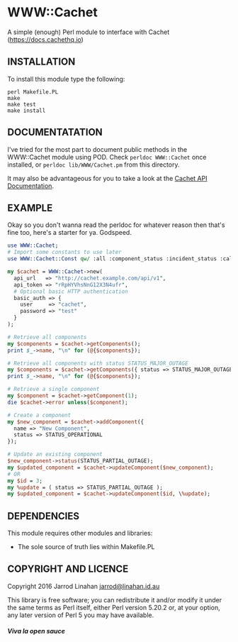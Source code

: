 # WWW::Cachet

A simple (enough) Perl module to interface with Cachet (https://docs.cachethq.io)

## INSTALLATION

To install this module type the following:

    perl Makefile.PL
    make
    make test
    make install

## DOCUMENTATATION

I've tried for the most part to document public methods in the WWW::Cachet module using POD.
Check ```perldoc WWW::Cachet``` once installed, or ```perldoc lib/WWW/Cachet.pm``` from this directory.

It may also be advantageous for you to take a look at the [Cachet API Documentation](https://docs.cachethq.io/reference).

## EXAMPLE

Okay so you don't wanna read the perldoc for whatever reason then that's fine too, here's a starter for
ya. Godspeed.

```perl
use WWW::Cachet;
# Import some constants to use later
use WWW::Cachet::Const qw/ :all :component_status :incident_status :calc_type /;

my $cachet = WWW::Cachet->new(
  api_url   => "http://cachet.example.com/api/v1",
  api_token => "rRpHYVhsNnG12X3N4ufr",
  # Optional basic HTTP authentication
  basic_auth => {
    user     => "cachet",
    password => "test"
  }
);

# Retrieve all components
my $components = $cachet->getComponents();
print $_->name, "\n" for (@{$components});

# Retrieve all components with status STATUS_MAJOR_OUTAGE
my $components = $cachet->getComponents({ status => STATUS_MAJOR_OUTAGE });
print $_->name, "\n" for (@{$components});

# Retrieve a single component
my $component = $cachet->getComponent(1);
die $cachet->error unless($component);

# Create a component
my $new_component = $cachet->addComponent({
  name => "New Component",
  status => STATUS_OPERATIONAL
});

# Update an existing component
$new_component->status(STATUS_PARTIAL_OUTAGE);
my $updated_component = $cachet->updateComponent($new_component);
# OR
my $id = 3;
my %update = ( status => STATUS_PARTIAL_OUTAGE );
my $updated_component = $cachet->updateComponent($id, \%update);
```

## DEPENDENCIES

This module requires other modules and libraries:
  - The sole source of truth lies within Makefile.PL

## COPYRIGHT AND LICENCE

Copyright 2016 Jarrod Linahan <jarrod@linahan.id.au>

This library is free software; you can redistribute it and/or modify
it under the same terms as Perl itself, either Perl version 5.20.2 or,
at your option, any later version of Perl 5 you may have available.

##### Viva la open sauce
